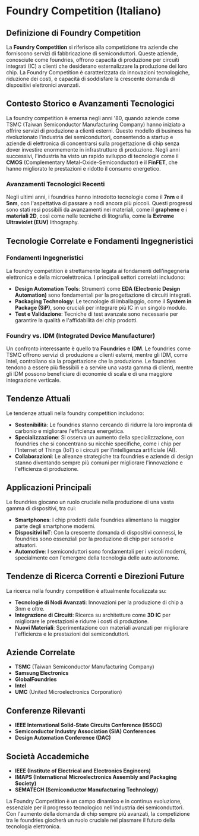 # Foundry Competition (Italiano)

## Definizione di Foundry Competition

La **Foundry Competition** si riferisce alla competizione tra aziende che forniscono servizi di fabbricazione di semiconduttori. Queste aziende, conosciute come foundries, offrono capacità di produzione per circuiti integrati (IC) a clienti che desiderano esternalizzare la produzione dei loro chip. La Foundry Competition è caratterizzata da innovazioni tecnologiche, riduzione dei costi, e capacità di soddisfare la crescente domanda di dispositivi elettronici avanzati.

## Contesto Storico e Avanzamenti Tecnologici

La foundry competition è emersa negli anni '80, quando aziende come TSMC (Taiwan Semiconductor Manufacturing Company) hanno iniziato a offrire servizi di produzione a clienti esterni. Questo modello di business ha rivoluzionato l'industria dei semiconduttori, consentendo a startup e aziende di elettronica di concentrarsi sulla progettazione di chip senza dover investire enormemente in infrastrutture di produzione. Negli anni successivi, l'industria ha visto un rapido sviluppo di tecnologie come il **CMOS** (Complementary Metal-Oxide-Semiconductor) e il **FinFET**, che hanno migliorato le prestazioni e ridotto il consumo energetico.

### Avanzamenti Tecnologici Recenti

Negli ultimi anni, i foundries hanno introdotto tecnologie come il **7nm** e il **5nm**, con l'aspettativa di passare a nodi ancora più piccoli. Questi progressi sono stati resi possibili da avanzamenti nei materiali, come il **graphene** e i **materiali 2D**, così come nelle tecniche di litografia, come la **Extreme Ultraviolet (EUV)** lithography.

## Tecnologie Correlate e Fondamenti Ingegneristici

### Fondamenti Ingegneristici

La foundry competition è strettamente legata ai fondamenti dell'ingegneria elettronica e della microelettronica. I principali settori correlati includono:

- **Design Automation Tools**: Strumenti come **EDA (Electronic Design Automation)** sono fondamentali per la progettazione di circuiti integrati.
- **Packaging Technology**: Le tecnologie di imballaggio, come il **System in Package (SiP)**, sono cruciali per integrare più IC in un singolo modulo.
- **Test e Validazione**: Tecniche di test avanzate sono necessarie per garantire la qualità e l'affidabilità dei chip prodotti.

### Foundry vs. IDM (Integrated Device Manufacturer)

Un confronto interessante è quello tra **Foundries** e **IDM**. Le foundries come TSMC offrono servizi di produzione a clienti esterni, mentre gli IDM, come Intel, controllano sia la progettazione che la produzione. Le foundries tendono a essere più flessibili e a servire una vasta gamma di clienti, mentre gli IDM possono beneficiare di economie di scala e di una maggiore integrazione verticale.

## Tendenze Attuali

Le tendenze attuali nella foundry competition includono:

- **Sostenibilità**: Le foundries stanno cercando di ridurre la loro impronta di carbonio e migliorare l'efficienza energetica.
- **Specializzazione**: Si osserva un aumento della specializzazione, con foundries che si concentrano su nicchie specifiche, come i chip per l'Internet of Things (IoT) o i circuiti per l'intelligenza artificiale (AI).
- **Collaborazioni**: Le alleanze strategiche tra foundries e aziende di design stanno diventando sempre più comuni per migliorare l'innovazione e l'efficienza di produzione.

## Applicazioni Principali

Le foundries giocano un ruolo cruciale nella produzione di una vasta gamma di dispositivi, tra cui:

- **Smartphones**: I chip prodotti dalle foundries alimentano la maggior parte degli smartphone moderni.
- **Dispositivi IoT**: Con la crescente domanda di dispositivi connessi, le foundries sono essenziali per la produzione di chip per sensori e attuatori.
- **Automotive**: I semiconduttori sono fondamentali per i veicoli moderni, specialmente con l'emergere della tecnologia delle auto autonome.

## Tendenze di Ricerca Correnti e Direzioni Future

La ricerca nella foundry competition è attualmente focalizzata su:

- **Tecnologie di Nodi Avanzati**: Innovazioni per la produzione di chip a 3nm e oltre.
- **Integrazione di Circuiti**: Ricerca su architetture come **3D IC** per migliorare le prestazioni e ridurre i costi di produzione.
- **Nuovi Materiali**: Sperimentazione con materiali avanzati per migliorare l'efficienza e le prestazioni dei semiconduttori.

## Aziende Correlate

- **TSMC** (Taiwan Semiconductor Manufacturing Company)
- **Samsung Electronics**
- **GlobalFoundries**
- **Intel**
- **UMC** (United Microelectronics Corporation)

## Conferenze Rilevanti

- **IEEE International Solid-State Circuits Conference (ISSCC)**
- **Semiconductor Industry Association (SIA) Conferences**
- **Design Automation Conference (DAC)**

## Società Accademiche

- **IEEE (Institute of Electrical and Electronics Engineers)**
- **IMAPS (International Microelectronics Assembly and Packaging Society)**
- **SEMATECH (Semiconductor Manufacturing Technology)**

La Foundry Competition è un campo dinamico e in continua evoluzione, essenziale per il progresso tecnologico nell'industria dei semiconduttori. Con l'aumento della domanda di chip sempre più avanzati, la competizione tra le foundries giocherà un ruolo cruciale nel plasmare il futuro della tecnologia elettronica.